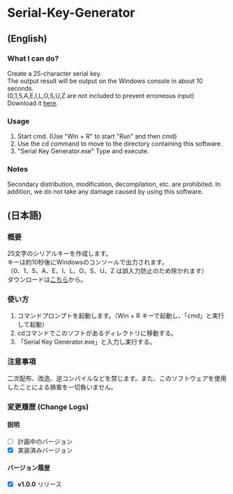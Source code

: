 # Serial-Key-Generator
## (English)
### What I can do?
Create a 25-character serial key.  
The output result will be output on the Windows console in about 10 seconds.  
(0,1,5,A,E,I,L,O,S,U,Z are not included to prevent erroneous input)  
Download it [here](https://github.com/suiken-Developer/Serial-Key-Generator/releases).

### Usage
1. Start cmd. (Use "Win + R" to start "Run" and then cmd)  
2. Use the cd command to move to the directory containing this software.  
3. "Serial Key Generator.exe" Type and execute.  

### Notes
Secondary distribution, modification, decompilation, etc. are prohibited. In addition, we do not take any damage caused by using this software.  

## (日本語)
### 概要
25文字のシリアルキーを作成します。  
キーは約10秒後にWindowsのコンソールで出力されます。  
（0、1、5、A、E、I、L、O、S、U、Z は誤入力防止のため除かれます）  
ダウンロードは[こちら](https://github.com/suiken-Developer/Serial-Key-Generator/releases)から。

### 使い方
1. コマンドプロンプトを起動します。（Win + R キーで起動し、「cmd」と実行して起動）  
2. cdコマンドでこのソフトがあるディレクトリに移動する。  
3. 「Serial Key Generator.exe」と入力し実行する。

### 注意事項
二次配布、改造、逆コンパイルなどを禁じます。また、このソフトウェアを使用したことによる損害を一切負いません。

### 変更履歴 (Change Logs)
#### 説明
- [ ] 計画中のバージョン
- [x] 実装済みバージョン

#### バージョン履歴
- [x] **v1.0.0** リリース
